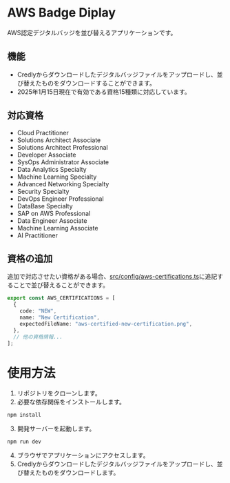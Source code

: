 # AWS Badge Diplay

AWS認定デジタルバッジを並び替えるアプリケーションです。

## 機能

- Credlyからダウンロードしたデジタルバッジファイルをアップロードし、並び替えたものをダウンロードすることができます。
- 2025年1月15日現在で有効である資格15種類に対応しています。

## 対応資格

- Cloud Practitioner
- Solutions Architect Associate
- Solutions Architect Professional
- Developer Associate
- SysOps Administrator Associate
- Data Analytics Specialty
- Machine Learning Specialty
- Advanced Networking Specialty
- Security Specialty
- DevOps Engineer Professional
- DataBase Specialty
- SAP on AWS Professional
- Data Engineer Associate
- Machine Learning Associate
- AI Practitioner

## 資格の追加

追加で対応させたい資格がある場合、[src/config/aws-certifications.ts](src/config/aws-certifications.ts)に追記することで並び替えることができます。

```ts
export const AWS_CERTIFICATIONS = [
  {
    code: "NEW",
    name: "New Certification",
    expectedFileName: "aws-certified-new-certification.png",
  },
  // 他の資格情報...
];
```
# 使用方法
1. リポジトリをクローンします。
2. 必要な依存関係をインストールします。
```
npm install
```
3. 開発サーバーを起動します。
```
npm run dev
```
4. ブラウザでアプリケーションにアクセスします。
5. Credlyからダウンロードしたデジタルバッジファイルをアップロードし、並び替えたものをダウンロードします。
